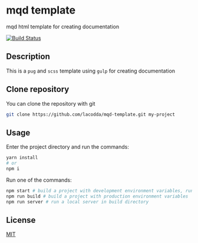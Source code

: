 # mqd template
mqd html template for creating documentation

[![Build Status][travis-image]][travis-url]

## Description

This is a `pug` and `scss` template using `gulp` for creating documentation

## Clone repository

You can clone the repository with git

```bash
git clone https://github.com/lacodda/mqd-template.git my-project
```

## Usage

Еnter the project directory and run the commands:

```bash
yarn install
# or
npm i
```

Run one of the commands:

```bash
npm start # build a project with development environment variables, run a local server and watch for changes
npm run build # build a project with production environment variables
npm run server # run a local server in build directory
```

## License
[MIT](LICENSE)

[travis-image]: https://img.shields.io/travis/lacodda/mqd-template/master.svg?style=flat-square
[travis-url]: https://travis-ci.org/lacodda/mqd-template
